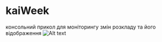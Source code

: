 # kaiWeek
консольний прикол для моніторингу змін розкладу та його відображення
![Alt text](./images/screenshot.png)

